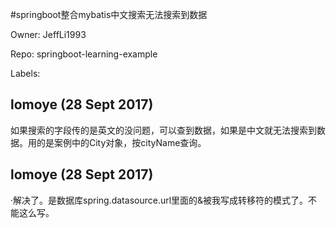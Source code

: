 #springboot整合mybatis中文搜索无法搜索到数据

Owner: JeffLi1993

Repo: springboot-learning-example

Labels: 

## lomoye (28 Sept 2017)

如果搜索的字段传的是英文的没问题，可以查到数据，如果是中文就无法搜索到数据。用的是案例中的City对象，按cityName查询。

## lomoye (28 Sept 2017)

·解决了。是数据库spring.datasource.url里面的&被我写成转移符的模式了。不能这么写。

